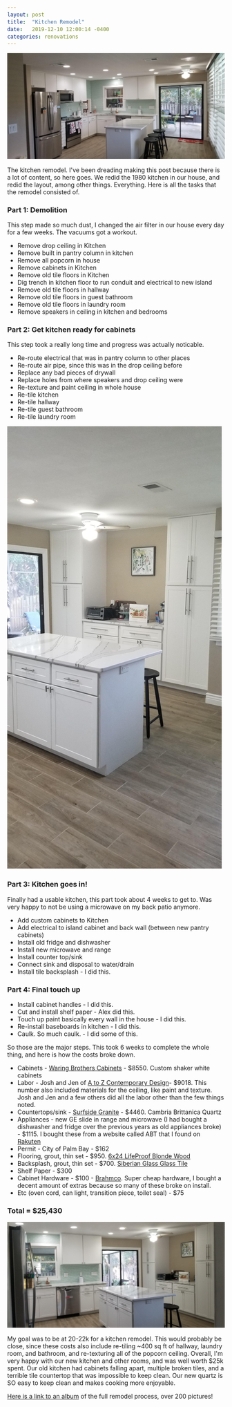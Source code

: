```yaml
---
layout: post
title:  "Kitchen Remodel"
date:   2019-12-10 12:00:14 -0400
categories: renovations
---
```


![Kitchen](/images/kitchen/1.jpg)

The kitchen remodel. I've been dreading making this post because there is a lot of content, so here goes. We redid the 1980 kitchen in our house, and redid the layout, among other things. Everything. Here is all the tasks that the remodel consisted of.

### Part 1: Demolition
This step made so much dust, I changed the air filter in our house every day for a few weeks. The vacuums got a workout.
* Remove drop ceiling in Kitchen
* Remove built in pantry column in kitchen
* Remove all popcorn in house
* Remove cabinets in Kitchen
* Remove old tile floors in Kitchen
* Dig trench in kitchen floor to run conduit and electrical to new island
* Remove old tile floors in hallway
* Remove old tile floors in guest bathroom
* Remove old tile floors in laundry room
* Remove speakers in ceiling in kitchen and bedrooms

### Part 2: Get kitchen ready for cabinets
This step took a really long time and progress was actually noticable.
* Re-route electrical that was in pantry column to other places
* Re-route air pipe, since this was in the drop ceiling before
* Replace any bad pieces of drywall
* Replace holes from where speakers and drop ceiling were
* Re-texture and paint ceiling in whole house
* Re-tile kitchen
* Re-tile hallway
* Re-tile guest bathroom
* Re-tile laundry room

![Kitchen](/images/kitchen/2.jpg)

### Part 3: Kitchen goes in!
Finally had a usable kitchen, this part took about 4 weeks to get to. Was very happy to not be using a microwave on my back patio anymore.
* Add custom cabinets to Kitchen
* Add electrical to island cabinet and back wall (between new pantry cabinets)
* Install old fridge and dishwasher
* Install new microwave and range
* Install counter top/sink
* Connect sink and disposal to water/drain
* Install tile backsplash - I did this.

### Part 4: Final touch up
* Install cabinet handles - I did this.
* Cut and install shelf paper - Alex did this.
* Touch up paint basically every wall in the house - I did this.
* Re-install baseboards in kitchen - I did this.
* Caulk. So much caulk. - I did some of this.

So those are the major steps. This took 6 weeks to complete the whole thing, and here is how the costs broke down.
* Cabinets - [Waring Brothers Cabinets](https://www.facebook.com/waringbrotherscabinets/) - $8550. Custom shaker white cabinets
* Labor - Josh and Jen of [A to Z Contemporary Design](https://www.facebook.com/atozcontemporarydesign/)- $9018. This number also included materials for the ceiling, like paint and texture. Josh and Jen and a few others did all the labor other than the few things noted.
* Countertops/sink - [Surfside Granite](https://www.facebook.com/Surfside-Granite-Quartz-324158218503088/) - $4460. Cambria Brittanica Quartz
* Appliances - new GE slide in range and microwave (I had bought a dishwasher and fridge over the previous years as old appliances broke) - $1115. I bought these from a website called ABT that I found on [Rakuten](https://rskelton.com/using-rakuten-for-more-cashback/)
* Permit - City of Palm Bay - $162
* Flooring, grout, thin set - $950. [6x24 LifeProof Blonde Wood](https://www.homedepot.com/p/LifeProof-Blonde-Wood-6-in-x-24-in-Glazed-Porcelain-Floor-and-Wall-Tile-14-55-sq-ft-case-LP38624HD1PR/308527506)
* Backsplash, grout, thin set - $700. [Siberian Glass Glass Tile](https://www.homedepot.com/p/Jeffrey-Court-Siberian-Gloss-11-625-in-x-11-75-in-x-8-mm-Glass-Mosaic-Tile-99520/202663565)
* Shelf Paper - $300
* Cabinet Hardware - $100 - [Brahmco](https://brahmco.com/). Super cheap hardware, I bought a decent amount of extras because so many of these broke on install.
* Etc (oven cord, can light, transition piece, toilet seal) - $75

### Total = $25,430

![Kitchen](/images/kitchen/3.jpg)

My goal was to be at 20-22k for a kitchen remodel. This would probably be close, since these costs also include re-tiling ~400 sq ft of hallway, laundry room, and bathroom, and re-texturing all of the popcorn ceiling. Overall, I'm very happy with our new kitchen and other rooms, and was well worth $25k spent. Our old kitchen had cabinets falling apart, multiple broken tiles, and a terrible tile countertop that was impossible to keep clean. Our new quartz is SO easy to keep clean and makes cooking more enjoyable.

[Here is a link to an album](https://photos.app.goo.gl/G9fbve1XfvYaWzLD9) of the full remodel process, over 200 pictures!
